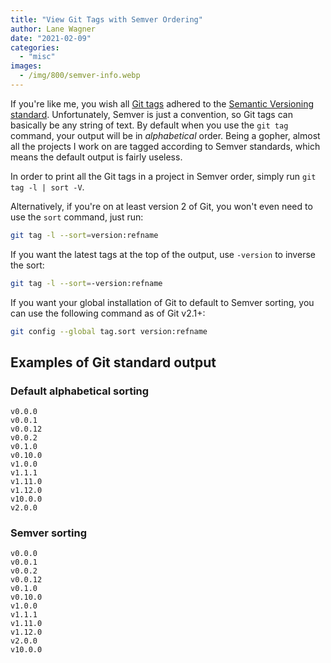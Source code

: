 ```yaml
---
title: "View Git Tags with Semver Ordering"
author: Lane Wagner
date: "2021-02-09"
categories: 
  - "misc"
images:
  - /img/800/semver-info.webp
---
```


If you're like me, you wish all [Git tags](https://git-scm.com/docs/git-tag) adhered to the [Semantic Versioning standard](https://semver.org/). Unfortunately, Semver is just a convention, so Git tags can basically be any string of text. By default when you use the `git tag` command, your output will be in _alphabetical_ order. Being a gopher, almost all the projects I work on are tagged according to Semver standards, which means the default output is fairly useless.

In order to print all the Git tags in a project in Semver order, simply run `git tag -l | sort -V`.

Alternatively, if you're on at least version 2 of Git, you won't even need to use the `sort` command, just run:

```bash
git tag -l --sort=version:refname
```

If you want the latest tags at the top of the output, use `-version` to inverse the sort:

```bash
git tag -l --sort=-version:refname
```

If you want your global installation of Git to default to Semver sorting, you can use the following command as of Git v2.1+:

```bash
git config --global tag.sort version:refname
```

## Examples of Git standard output

### Default alphabetical sorting

```
v0.0.0
v0.0.1
v0.0.12
v0.0.2
v0.1.0
v0.10.0
v1.0.0
v1.1.1
v1.11.0
v1.12.0
v10.0.0
v2.0.0
```

### Semver sorting

```
v0.0.0
v0.0.1
v0.0.2
v0.0.12
v0.1.0
v0.10.0
v1.0.0
v1.1.1
v1.11.0
v1.12.0
v2.0.0
v10.0.0
```
